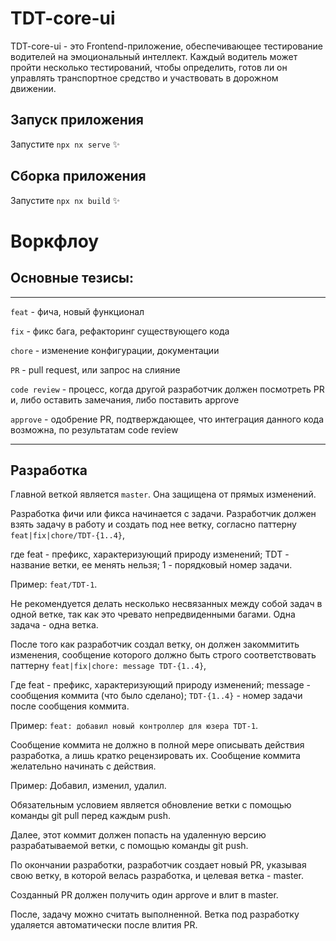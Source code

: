 # TDT-core-ui 

TDT-core-ui - это Frontend-приложение, обеспечивающее тестирование водителей на эмоциональный интеллект. Каждый водитель может пройти несколько тестирований, чтобы определить, готов ли он управлять транспортное средство и участвовать в дорожном движении.

## Запуск приложения

Запустите `npx nx serve` ✨

## Сборка приложения

Запустите `npx nx build` ✨

# Воркфлоу

## Основные тезисы:

---

`feat` - фича, новый функционал

`fix` - фикс бага, рефакторинг существующего кода

`chore` - изменение конфигурации, документации

`PR` - pull request, или запрос на слияние

`code review` - процесс, когда другой разработчик должен посмотреть PR и, либо оставить замечания, либо поставить approve

`approve` - одобрение PR, подтверждающее, что интеграция данного кода возможна, по результатам code review

---

## Разработка

Главной веткой является `master`. Она защищена от прямых изменений.

Разработка фичи или фикса начинается с задачи. Разработчик должен взять задачу в работу и создать под нее ветку, согласно паттерну `feat|fix|chore/TDT-{1..4}`,

где feat - префикс, характеризующий природу изменений; TDT - название ветки, ее менять нельзя; 1 - порядковый номер задачи.

Пример: `feat/TDT-1`.


Не рекомендуется делать несколько несвязанных между собой задач в одной ветке, так как это чревато непредвиденными багами. Одна задача - одна ветка.

После того как разработчик создал ветку, он должен закоммитить изменения, сообщение которого должно быть строго соответствовать паттерну `feat|fix|chore: message TDT-{1..4}`,

Где feat - префикс, характеризующий природу изменений; message - сообщения коммита (что было сделано); `TDT-{1..4}` - номер задачи после сообщения коммита.

Пример: `feat: добавил новый контроллер для юзера TDT-1`.

Сообщение коммита не должно в полной мере описывать действия разработка, а лишь кратко рецензировать их. Сообщение коммита желательно начинать с действия.

Пример: Добавил, изменил, удалил.


Обязательным условием является обновление ветки с помощью команды git pull перед каждым push.

Далее, этот коммит должен попасть на удаленную версию разрабатываемой ветки, с помощью команды git push.

По окончании разработки, разработчик создает новый PR, указывая свою ветку, в которой велась разработка, и целевая ветка - master.

Созданный PR должен получить один approve и влит в master.

После, задачу можно считать выполненной. Ветка под разработку удаляется автоматически после влития PR.
